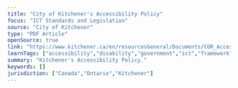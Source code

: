 ```yaml
---
title: "City of Kitchener's Accessibility Policy"
focus: "ICT Standards and Legislation"
source: "City of Kitchener"
type: "PDF Article"
openSource: true
link: "https://www.kitchener.ca/en/resourcesGeneral/Documents/COR_Accessibility_Policy.pdf"
learnTags: ["accessibility","disability","government","ict","framework","fairness","canadianLandscape","regulation"]
summary: "Kitchener's Accessibility Policy."
keywords: []
jurisdiction: ["Canada","Ontario","Kitchener"]
---
```

